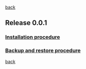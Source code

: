 
[back](index)

## Release 0.0.1
### [Installation procedure]()
### [Backup and restore procedure]()

[back](index)
